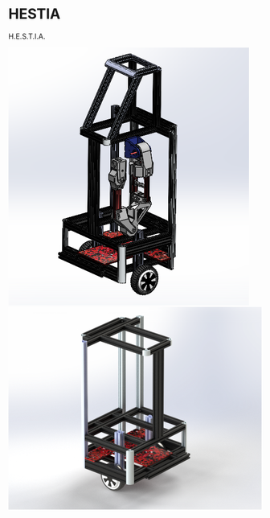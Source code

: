 # HESTIA
H.E.S.T.I.A.

![alt text](https://github.com/UtBotsAtHome-UTFPR/HESTIA/blob/master/Hestia%20Estrutura/Captura%20de%20tela%202025-05-26%20232551.png "nao sei oq escrever aqui")
![alt text](https://github.com/UtBotsAtHome-UTFPR/HESTIA/blob/master/Hestia%20Estrutura/Imagem%20Hestia.png "nao sei oq escrever aqui")
